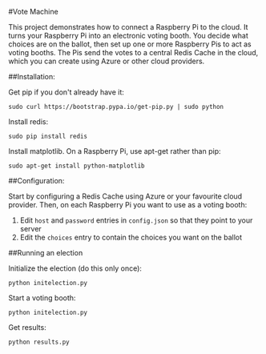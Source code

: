 #Vote Machine

This project demonstrates how to connect a Raspberry Pi to the cloud.
It turns your Raspberry Pi into an electronic voting booth. 
You decide what choices are on the ballot, then set up one or
more Raspberry Pis to act as voting booths. The Pis send the 
votes to a central Redis Cache in the cloud, which you can create
using Azure or other cloud providers. 

##Installation:

Get pip if you don't already have it:
```
sudo curl https://bootstrap.pypa.io/get-pip.py | sudo python
```

Install redis:
```
sudo pip install redis
```

Install matplotlib. On a Raspberry Pi, use apt-get rather than pip:

```
sudo apt-get install python-matplotlib
```

##Configuration:

Start by configuring a Redis Cache using Azure or your favourite cloud provider.
Then, on each Raspberry Pi you want to use as a voting booth:

1. Edit `host` and `password` entries in `config.json` so that they point to your server
2. Edit the `choices` entry to contain the choices you want on the ballot

##Running an election

Initialize the election (do this only once):

```
python initelection.py
```

Start a voting booth:
```
python initelection.py
```

Get results:
```
python results.py
```